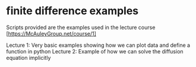 # finite difference examples
 
Scripts provided are the examples used in the lecture course
[https://McAuleyGroup.net/course/1]

Lecture 1: Very basic examples showing how we can plot data and define a function in python 
Lecture 2: Example of how we can solve the diffusion equation implicitly

